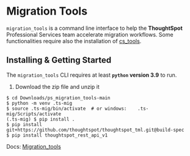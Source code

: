 # Migration Tools

`migration_tools` is a command line interface to help the __ThoughtSpot__ Professional Services team accelerate
migration workflows. Some functionalities require also the installation of [cs_tools](https://thoughtspot.github.io/cs_tools/).


## Installing & Getting Started

The `migration_tools` CLI requires at least __`python` version 3.9__ to run.
1. Download the zip file and unzip it
```shell
$ cd Downloads/ps_migration_tools-main
$ python -m venv .ts-mig
$ source .ts-mig/bin/activate  # or windows:    .ts-mig/Scripts/activate 
(.ts-mig) $ pip install .
$ pip install git+https://github.com/thoughtspot/thoughtspot_tml.git@build-spec
$ pip install thoughtspot_rest_api_v1
```
Docs: [Migration_tools](https://thoughtspot.github.io/ps_migration_tools/)
